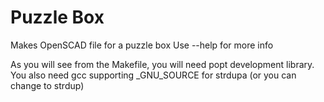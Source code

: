 # Puzzle Box
Makes OpenSCAD file for a puzzle box
Use --help for more info

As you will see from the Makefile, you will need popt development library.
You also need gcc supporting _GNU_SOURCE for strdupa (or you can change to strdup)
